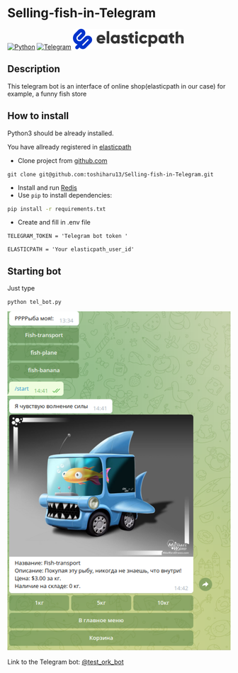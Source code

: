 # Selling-fish-in-Telegram
[![Python](https://img.shields.io/badge/Python-3776AB?style=for-the-badge&logo=python&logoColor=white)](https://www.python.org/)
[![Telegram](https://img.shields.io/badge/Telegram-2CA5E0?style=for-the-badge&logo=telegram&logoColor=white)](https://telegram.org/)
[![Elasticpath](./images/logo_4.png)](https://www.elasticpath.com/)
## Description
This telegram bot is an interface of online shop(elasticpath in our case) for example, a funny fish store
## How to install
Python3 should be already installed.

You have allready registered in [elasticpath](https://www.elasticpath.com/)

- Clone project from [github.com](https://github.com)
```shell
git clone git@github.com:toshiharu13/Selling-fish-in-Telegram.git
```
- Install and run [Redis](https://realpython.com/python-redis/)
- Use `pip` to install dependencies:
```bash
pip install -r requirements.txt
```
- Create and fill in .env file
```dotenv
TELEGRAM_TOKEN = 'Telegram bot token '
```
```dotenv
ELASTICPATH = 'Your elasticpath_user_id'
```
## Starting bot
Just type
```shell
python tel_bot.py
```
![fish_bot](./images/bot_screen.png)

Link to the Telegram bot: [@test_ork_bot](https://t.me/test_ork_bot)